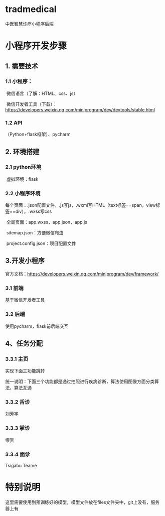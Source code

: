 # tradmedical
中医智慧诊疗小程序后端

# 小程序开发步骤

## 1. 需要技术

### 1.1 小程序：

​	微信语言（了解：HTML、css、js）

​	微信开发者工具（下载）：https://developers.weixin.qq.com/miniprogram/dev/devtools/stable.html

### 1.2 API

（Python+flask框架）、pycharm

## 2. 环境搭建

### 2.1 python环境

​         虚拟环境：flask

### 2.2 小程序环境

​			每个页面：.json配置文件，.js写js，.wxml写HTML（text标签==span，view标签==div），.wxss写css

​			全局页面：app.wxss，app.json，app.js

​			sitemap.json：方便微信爬虫

​			project.config.json：项目配置文件

## 3.开发小程序

官方文档：https://developers.weixin.qq.com/miniprogram/dev/framework/

### 3.1 前端

基于微信开发者工具

### 3.2 后端

使用pycharm，flask前后端交互

## 4、任务分配

### 3.3.1 主页

实现下面三功能跳转

统一说明：下面三个功能都是通过拍照进行疾病诊断，算法使用图像方面分类算法，算法互通

### 3.3.2 舌诊

刘芳宇

### 3.3.3 掌诊

缪赏

### 3.3.4 面诊

Tsigabu  Teame

# 特别说明
这里需要使用到预训练好的模型，模型文件放在files文件夹中，git上没有，服务器上有

